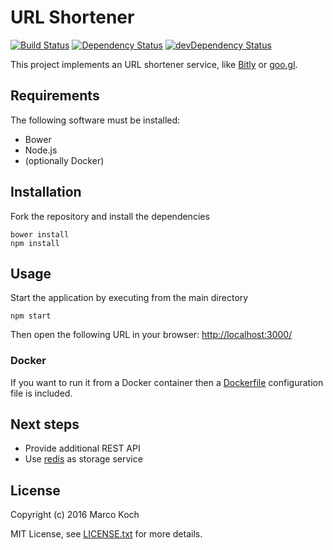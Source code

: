 # URL Shortener

[![Build Status](https://travis-ci.org/markoch/url-shortener.svg?branch=master)](https://travis-ci.org/markoch/url-shortener)
[![Dependency Status](https://img.shields.io/david/markoch/url-shortener.svg?style=flat)](https://david-dm.org/markoch/url-shortener)
[![devDependency Status](https://img.shields.io/david/dev/markoch/url-shortener.svg?style=flat)](https://david-dm.org/markoch/url-shortener#info=devDependencies)


This project implements an URL shortener service, like [Bitly](https://bitly.com/)
or [goo.gl](https://goo.gl/).

## Requirements
The following software must be installed:
- Bower
- Node.js
- (optionally Docker)

## Installation
Fork the repository and install the dependencies

    bower install
    npm install

## Usage
Start the application by executing from the main directory

    npm start

Then open the following URL in your browser: [http://localhost:3000/](http://localhost:3000/)

### Docker
If you want to run it from a Docker container then a [Dockerfile](Dockerfile)
configuration file is included.

## Next steps
- Provide additional REST API
- Use [redis](http://redis.io/) as storage service

## License
Copyright (c) 2016 Marco Koch

MIT License, see [LICENSE.txt](LICENSE.txt) for more details.
